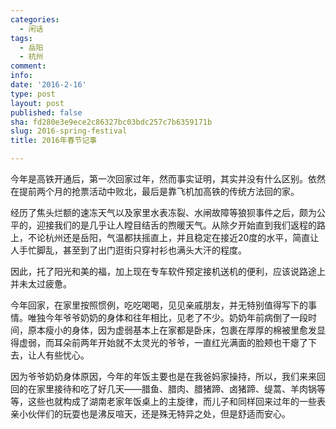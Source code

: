 ```yaml
---
categories:
  - 闲话
tags:
  - 岳阳
  - 杭州
comment: 
info: 
date: '2016-2-16'
type: post
layout: post
published: false
sha: fd280e3e9ece2c86327bc03bdc257c7b6359171b
slug: 2016-spring-festival
title: 2016年春节记事

---
```


今年是高铁开通后，第一次回家过年，然而事实证明，其实并没有什么区别。依然在提前两个月的抢票活动中败北，最后是靠飞机加高铁的传统方法回的家。

经历了焦头烂额的速冻天气以及家里水表冻裂、水闸故障等狼狈事件之后，颇为公平的，迎接我们的是几乎让人瞠目结舌的煦暖天气。从除夕开始直到我们返程的路上，不论杭州还是岳阳，气温都扶摇直上，并且稳定在接近20度的水平，简直让人手忙脚乱，甚至到了出门逛街只穿衬衫也满头大汗的程度。

因此，托了阳光和美的福，加上现在专车软件预定接机送机的便利，应该说路途上并未太过疲惫。

今年回家，在家里按照惯例，吃吃喝喝，见见亲戚朋友，并无特别值得写下的事情。唯独今年爷爷奶奶的身体和往年相比，见老了不少。奶奶年前病倒了一段时间，原本瘦小的身体，因为虚弱基本上在家都是卧床，包裹在厚厚的棉被里愈发显得虚弱，而耳朵前两年开始就不太灵光的爷爷，一直红光满面的脸颊也干瘪了下去，让人有些忧心。

因为爷爷奶奶身体原因，今年的年饭主要也是在我爸妈家操持，所以，我们来来回回的在家里接待和吃了好几天——腊鱼、腊肉、腊猪蹄、卤猪蹄、缇蒿、羊肉锅等等，这些也就构成了湖南老家年饭桌上的主旋律，而儿子和同样回来过年的一些表亲小伙伴们的玩耍也是沸反喧天，还是殊无特异之处，但是舒适而安心。





